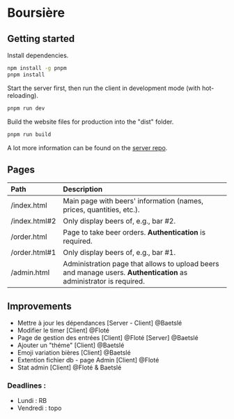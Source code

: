 # Boursière

## Getting started

Install dependencies.

```sh
npm install -g pnpm
pnpm install
```

Start the server first, then run the client in development mode (with hot-reloading).

```sh
pnpm run dev
```

Build the website files for production into the "dist" folder.

```sh
pnpm run build
```

A lot more information can be found on the [server repo](https://github.com/e-kot-unamur/boursiere-server).

## Pages

| Path          | Description                                                                                                        |
| :------------ | :----------------------------------------------------------------------------------------------------------------- |
| /index.html   | Main page with beers' information (names, prices, quantities, etc.).                                               |
| /index.html#2 | Only display beers of, e.g., bar #2.                                                                               |
| /order.html   | Page to take beer orders. **Authentication** is required.                                                          |
| /order.html#1 | Only display beers of, e.g., bar #1.                                                                               |
| /admin.html   | Administration page that allows to upload beers and manage users. **Authentication** as administrator is required. |

## Improvements
* Mettre à jour les dépendances [Server - Client] @Baetslé
* Modifier le timer [Client] @Floté
* Page de gestion des entrées [Client] @Floté [Server] @Baetslé
* Ajouter un "théme" [Client] @Baetslé
* Emoji variation bières [Client] @Baetslé
* Extention fichier db - page Admin [Client] @Floté
* Stat admin [Client] @Floté & Baetslé

### Deadlines :
* Lundi : RB
* Vendredi : topo
